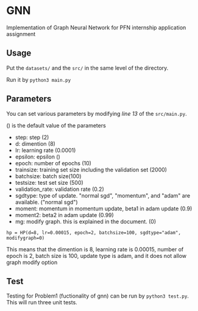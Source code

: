 # GNN
Implementation of Graph Neural Network for PFN internship application assignment

## Usage
Put the `datasets/` and the `src/` in the same level of the directory.

Run it by
`python3 main.py`



## Parameters
You can set various parameters by modifying _line 13_ of the `src/main.py`.

() is the default value of the parameters

* step: step (2)
* d: dimention (8)
* lr: learning rate (0.0001)
* epsilon: epsilon ()
* epoch: number of epochs (10)
* trainsize: training set size including the validation set (2000)
* batchsize: batch size(100)
* testsize: test set size (500)
* validation_rate: validation rate (0.2)
* sgdtype: type of update. "normal sgd", "momentum", and "adam" are available. ("normal sgd")
* moment: momentum in momentum update, beta1 in adam update (0.9)
* moment2: beta2 in adam update (0.99)
* mg: modify graph. this is explained in the document. (0)
  

`hp = HP(d=8, lr=0.00015, epoch=2, batchsize=100, sgdtype="adam", modifygraph=0)`

This means that the dimention is 8, learning rate is 0.00015, number of epoch is 2, batch size is 100, update type is adam, and it does not allow graph modify option


## Test
Testing for Problem1 (fuctionality of gnn) can be run by `python3 test.py`. This will run three unit tests.
